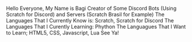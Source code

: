 Hello Everyone, My Name is Bagi
Creator of Some Discord Bots (Using Scratch for Discord) and Servers (Scratch Brasil for Example)
The Languages That I Currently Know is: Scratch, Scratch for Discord
The Languages That I Curently Learning: Phython
The Languagues That I Want to Learn; HTML5, CSS, Javascript, Lua
See Ya!

